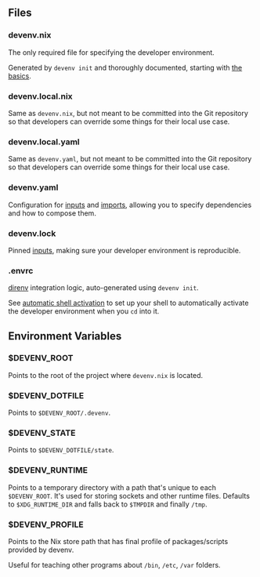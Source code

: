 ## Files

### devenv.nix

The only required file for specifying the developer environment.

Generated by `devenv init` and thoroughly documented, starting with [the basics](./basics.md).

### devenv.local.nix

Same as `devenv.nix`, but not meant to be committed into the Git repository so
that developers can override some things for their local use case.

### devenv.local.yaml

Same as `devenv.yaml`, but not meant to be committed into the Git repository so
that developers can override some things for their local use case.

### devenv.yaml

Configuration for [inputs](inputs.md) and [imports](composing-using-imports.md),
allowing you to specify dependencies and how to compose them.

### devenv.lock

Pinned [inputs](inputs.md), making sure your developer environment is reproducible.

### .envrc

[direnv](https://direnv.net) integration logic, auto-generated using `devenv init`.

See [automatic shell activation](automatic-shell-activation.md) to set up your shell
to automatically activate the developer environment when you `cd` into it.

## Environment Variables

### $DEVENV_ROOT

Points to the root of the project where `devenv.nix` is located.

### $DEVENV_DOTFILE

Points to `$DEVENV_ROOT/.devenv`.

### $DEVENV_STATE

Points to `$DEVENV_DOTFILE/state`.

### $DEVENV_RUNTIME

Points to a temporary directory with a path that's unique to each `$DEVENV_ROOT`.
It's used for storing sockets and other runtime files.
Defaults to `$XDG_RUNTIME_DIR` and falls back to `$TMPDIR` and finally `/tmp`.

### $DEVENV_PROFILE

Points to the Nix store path that has final profile of packages/scripts provided by devenv.

Useful for teaching other programs about `/bin`, `/etc`, `/var` folders.
